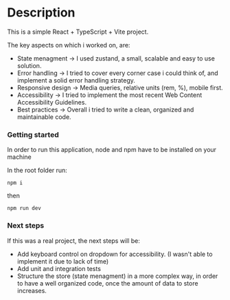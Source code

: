 # Description

This is a simple React + TypeScript + Vite project.

The key aspects on which i worked on, are:

- State menagment -> I used zustand, a small, scalable and easy to use solution.
- Error handling -> I tried to cover every corner case i could think of, and implement a solid error handling strategy.
- Responsive design -> Media queries, relative units (rem, %), mobile first.
- Accessibility -> I tried to implement the most recent Web Content Accessibility Guidelines.
- Best practices -> Overall i tried to write a clean, organized and maintainable code.

### Getting started

In order to run this application, node and npm have to be installed on your machine

In the root folder run:

```
npm i
```

then

```
npm run dev
```

### Next steps

If this was a real project, the next steps will be:

- Add keyboard control on dropdown for accessibility. (I wasn't able to implement it due to lack of time)
- Add unit and integration tests
- Structure the store (state menagment) in a more complex way, in order to have a well organized code, once the amount of data to store increases.
